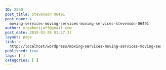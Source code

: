 ```yaml
---
ID: 2560
post_title: Stevenson 06491
post_name: >
  moving-services-moving-services-moving-services-stevenson-06491
author: mrgabonijeff@gmail.com
post_date: 2018-03-28 01:37:27
layout: page
link: >
  http://localhost/wordpress/moving-services-moving-services-moving-services-stevenson-06491/
published: true
tags: [ ]
categories: [ ]
---
```

